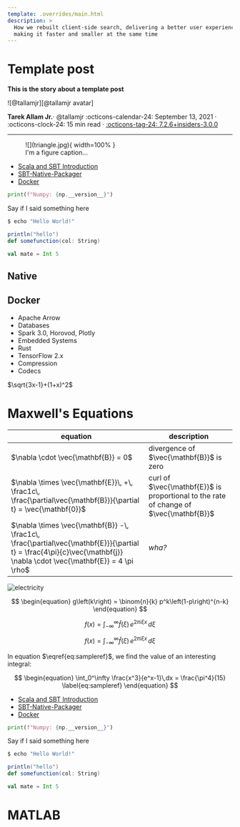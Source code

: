 ```yaml
---
template: .overrides/main.html
description: >
  How we rebuilt client-side search, delivering a better user experience while
  making it faster and smaller at the same time
---
```


# Template post

__This is the story about a template post__

<aside class="mdx-author" markdown>
![@tallamjr][@tallamjr avatar]

<span>__Tarek Allam Jr.__· @tallamjr</span>
<span>
:octicons-calendar-24: September 13, 2021 ·
:octicons-clock-24: 15 min read ·
[:octicons-tag-24: 7.2.6+insiders-3.0.0][insiders-3.0.0]
</span>
</aside>

  [@tallamjr avatar]: https://avatars.githubusercontent.com/tallamjr
  [insiders-3.0.0]: ../../insiders/changelog.md#3.0.0

---

<link rel="stylesheet" href="https://cdnjs.cloudflare.com/ajax/libs/highlight.js/11.7.0/styles/base16/gruvbox-dark-pale.css"> <!-- atom-one-dark-reasonable.min.css"-->
<script src="https://cdnjs.cloudflare.com/ajax/libs/highlight.js/11.7.0/highlight.min.js"></script>
<script>hljs.highlightAll();</script>

<!-- <link rel="stylesheet" href="https://fonts.googleapis.com/css?family=Press+Start+2P"> -->
<!-- <link rel="stylesheet" href="https://fonts.googleapis.com/css?family=Abril+Fatface"> -->
<!-- <link rel="stylesheet" href="https://fonts.googleapis.com/css?family=Arimo"> -->
<!-- <link rel="stylesheet" href="https://fonts.googleapis.com/css?family=Courier+Prime"> -->

<!-- <style> -->
<!-- .md-typeset h1, -->
<!-- .md-typeset h2 { -->
<!--   color: var(--md-typeset-color); -->
<!--   font-weight: bold; -->
<!--   <!-1- font-family: 'Press Start 2P', serif; -1-> -->
<!--   <!-1- font-family: 'Courier Prime', serif; -1-> -->
<!--   <!-1- font-family: 'Abril Fatface', serif; -1-> -->
<!-- } -->
<!--   <!-1- color: #fd49a0; -1-> -->
<!--   <!-1- color: #fd4973; -1-> -->
<!-- </style> -->

<!-- <style> -->
<!-- .md-typeset h1 { -->
<!--   <!-1- color: var(--md-default-fg-color--light); -1-> -->
<!--   color: var(--md-typeset-color); -->
<!--   font-weight: bold; -->
<!--   font-family: 'Abril Fatface', serif; -->
<!-- } -->
<!-- </style> -->

<!-- <style> -->
<!-- .md-typeset h3 { -->
<!--   color: blue; -->
<!--   font-weight: bold; -->
<!--   font-family: 'Abril Fatface', serif; -->
<!-- } -->
<!-- </style> -->

<!-- <style> -->
<!-- .md-typeset p { -->
<!--   font-weight: bold; -->
<!--   font-family: 'Courier Prime', serif; -->
<!-- } -->
<!-- </style> -->

<!-- Place images inside folder with same name as post -->
<figure markdown>
![](triangle.jpg){ width=100% }
<figcaption markdown>
I'm a figure caption...
</figcaption>
</figure>


- [Scala and SBT Introduction](#scala)
- [SBT-Native-Packager](#native)
- [Docker](#docker)

```python
print(f"Numpy: {np.__version__}")
```

Say if I said something here

```bash
$ echo "Hello World!"
```

```scala
println("hello")
def somefunction(col: String)

val mate = Int 5
```
## <a name="native"></a>Native

## <a name="docker"></a>Docker

* Apache Arrow
* Databases
* Spark 3.0, Horovod, Plotly
* Embedded Systems
* Rust
* TensorFlow 2.x
* Compression
* Codecs

$\sqrt{3x-1}+(1+x)^2$

# Maxwell's Equations


equation | description
----------|------------
$\nabla \cdot \vec{\mathbf{B}}  = 0$ | divergence of $\vec{\mathbf{B}}$ is zero
$\nabla \times \vec{\mathbf{E}}\, +\, \frac1c\, \frac{\partial\vec{\mathbf{B}}}{\partial t}  = \vec{\mathbf{0}}$ |  curl of $\vec{\mathbf{E}}$ is proportional to the rate of change of $\vec{\mathbf{B}}$
$\nabla \times \vec{\mathbf{B}} -\, \frac1c\, \frac{\partial\vec{\mathbf{E}}}{\partial t} = \frac{4\pi}{c}\vec{\mathbf{j}}    \nabla \cdot \vec{\mathbf{E}} = 4 \pi \rho$ | _wha?_

![electricity](http://i.giphy.com/Gty2oDYQ1fih2.gif)

$$
\begin{equation}
  g\left(k\right) = \binom{n}{k} p^k\left(1-p\right)^{n-k}
\end{equation}
$$

$$
\begin{equation}
f(x) = \int_{-\infty}^\infty \hat f(\xi)\,e^{2 \pi i \xi x} \,d\xi
\end{equation}
$$

$$f(x) = \int_{-\infty}^\infty \hat f(\xi)\,e^{2 \pi i \xi x} \,d\xi$$

In equation $\eqref{eq:sampleref}$, we find the value of an
interesting integral:

$$
\begin{equation}
  \int_0^\infty \frac{x^3}{e^x-1}\,dx = \frac{\pi^4}{15}
  \label{eq:sampleref}
\end{equation}
$$

- [Scala and SBT Introduction](#scala)
- [SBT-Native-Packager](#native)
- [Docker](#docker)

```python
print(f"Numpy: {np.__version__}")
```

Say if I said something here

```bash
$ echo "Hello World!"
```

```scala
println("hello")
def somefunction(col: String)

val mate = Int 5
```
# <a name="matlab"></a>MATLAB
